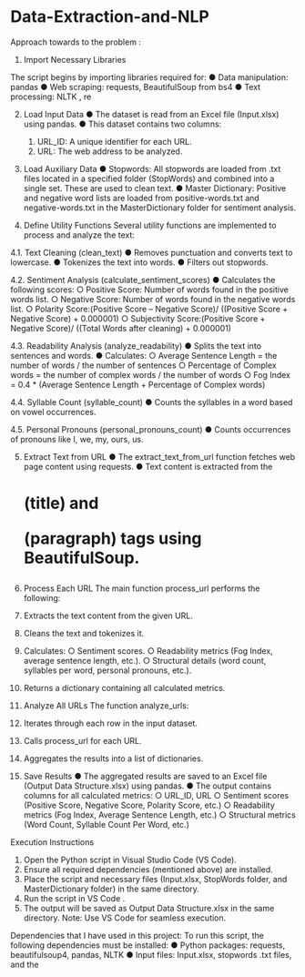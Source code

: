﻿# Data-Extraction-and-NLP

Approach towards to the problem :

1. Import Necessary Libraries
   
The script begins by importing libraries required for:
● Data manipulation: pandas
● Web scraping: requests, BeautifulSoup from bs4
● Text processing: NLTK , re

2. Load Input Data
● The dataset is read from an Excel file (Input.xlsx) using pandas.
● This dataset contains two columns:
   1. URL_ID: A unique identifier for each URL.
   2. URL: The web address to be analyzed.

3. Load Auxiliary Data
  ● Stopwords: All stopwords are loaded from .txt files located in a specified folder (StopWords) 
    and combined into a single set. These are used to clean text.
  ● Master Dictionary: Positive and negative word lists are loaded from positive-words.txt and 
    negative-words.txt in the MasterDictionary folder for sentiment analysis.

4. Define Utility Functions
Several utility functions are implemented to process and analyze the text:

4.1. Text Cleaning (clean_text)
● Removes punctuation and converts text to lowercase.
● Tokenizes the text into words.
● Filters out stopwords.

4.2. Sentiment Analysis (calculate_sentiment_scores)
● Calculates the following scores:
 ○ Positive Score: Number of words found in the positive words list.
 ○ Negative Score: Number of words found in the negative words list.
 ○ Polarity Score:(Positive Score – Negative Score)/ ((Positive Score + Negative Score) + 
  0.000001)
 ○ Subjectivity Score:(Positive Score + Negative Score)/ ((Total Words after cleaning) + 0.000001)
 
4.3. Readability Analysis (analyze_readability)
● Splits the text into sentences and words.
● Calculates:
 ○ Average Sentence Length = the number of words / the number of sentences
 ○ Percentage of Complex words = the number of complex words / the number of words
 ○ Fog Index = 0.4 * (Average Sentence Length + Percentage of Complex words)

4.4. Syllable Count (syllable_count)
● Counts the syllables in a word based on vowel occurrences.

4.5. Personal Pronouns (personal_pronouns_count)
● Counts occurrences of pronouns like I, we, my, ours, us.

5. Extract Text from URL
● The extract_text_from_url function fetches web page content using requests.
● Text content is extracted from the <h1> (title) and <p> (paragraph) tags using BeautifulSoup.

6. Process Each URL
The main function process_url performs the following:
1. Extracts the text content from the given URL.
2. Cleans the text and tokenizes it.
3. Calculates:
 ○ Sentiment scores.
 ○ Readability metrics (Fog Index, average sentence length, etc.).
 ○ Structural details (word count, syllables per word, personal pronouns, etc.).
4. Returns a dictionary containing all calculated metrics.

7. Analyze All URLs
The function analyze_urls:
1. Iterates through each row in the input dataset.
2. Calls process_url for each URL.
3. Aggregates the results into a list of dictionaries.

8. Save Results
● The aggregated results are saved to an Excel file (Output Data
Structure.xlsx) using pandas.
● The output contains columns for all calculated metrics:
 ○ URL_ID, URL
 ○ Sentiment scores (Positive Score, Negative Score, Polarity Score, etc.)
 ○ Readability metrics (Fog Index, Average Sentence Length, etc.)
 ○ Structural metrics (Word Count, Syllable Count Per Word, etc.)

Execution Instructions
1. Open the Python script in Visual Studio Code (VS Code).
2. Ensure all required dependencies (mentioned above) are installed.
3. Place the script and necessary files (Input.xlsx, StopWords
folder, and MasterDictionary folder) in the same directory.
4. Run the script in VS Code .
5. The output will be saved as Output Data Structure.xlsx in the same directory.
Note: Use VS Code for seamless execution.

Dependencies that I have used in this project:
To run this script, the following dependencies must be installed:
● Python packages: requests, beautifulsoup4, pandas, NLTK
● Input files: Input.xlsx, stopwords .txt files, and the
